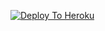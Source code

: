 [![Deploy To Heroku](https://www.herokucdn.com/deploy/button.svg)](https://heroku.com/deploy?template=https://github.com/heynewbottrial/musicmashup)
